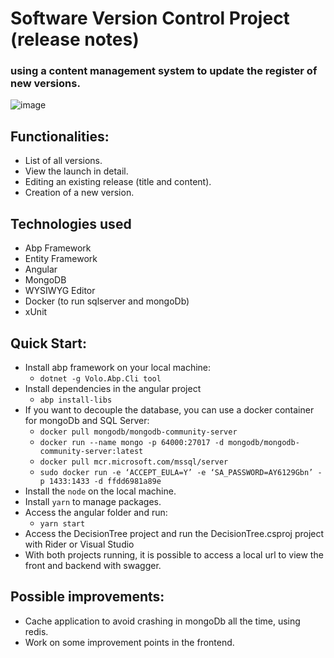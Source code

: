 <h1>Software Version Control Project (release notes)</h1>
<h3>using a content management system to update the register of new versions.</h3>

![image](https://github.com/Mark0liveira/DecisionTree/assets/47141652/6275494b-98c2-4d9f-895f-0eaa2c37d4d0)

<h2>Functionalities:</h2>

- List of all versions.
- View the launch in detail.
- Editing an existing release (title and content).
- Creation of a new version.

<h2>Technologies used</h2>

- Abp Framework
- Entity Framework
- Angular
- MongoDB
- WYSIWYG Editor
- Docker (to run sqlserver and mongoDb)
- xUnit

<h2>Quick Start:</h2>

- Install abp framework on your local machine:
    - `dotnet -g Volo.Abp.Cli tool`
- Install dependencies in the angular project
    - `abp install-libs`
- If you want to decouple the database, you can use a docker container for mongoDb and SQL Server:
    - `docker pull mongodb/mongodb-community-server`
    - `docker run --name mongo -p 64000:27017 -d mongodb/mongodb-community-server:latest`
    - `docker pull mcr.microsoft.com/mssql/server`
    - `sudo docker run -e ‘ACCEPT_EULA=Y’ -e ‘SA_PASSWORD=AY6129Gbn’ -p 1433:1433 -d ffdd6981a89e`
- Install the `node` on the local machine.
- Install `yarn` to manage packages.
- Access the angular folder and run:
    - `yarn start`
- Access the DecisionTree project and run the DecisionTree.csproj project with Rider or Visual Studio
- With both projects running, it is possible to access a local url to view the front and backend with swagger.

<h2>Possible improvements:</h2>

- Cache application to avoid crashing in mongoDb all the time, using redis.
- Work on some improvement points in the frontend.
